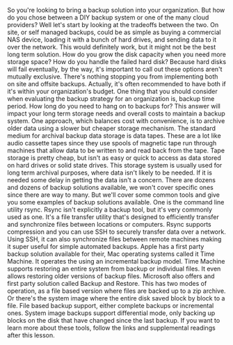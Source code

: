 So you're looking to bring a backup solution into your organization. But how do
you chose between a DIY backup system or one of the many cloud providers? Well
let's start by looking at the tradeoffs between the two. On site, or self
managed backups, could be as simple as buying a commercial NAS device, loading
it with a bunch of hard drives, and sending data to it over the network. This
would definitely work, but it might not be the best long term solution. How do
you grow the disk capacity when you need more storage space? How do you handle
the failed hard disk? Because hard disks will fail eventually, by the way, it's
important to call out these options aren't mutually exclusive. There's nothing
stopping you from implementing both on site and offsite backups. Actually, it's
often recommended to have both if it's within your organization's budget. One
thing that you should consider when evaluating the backup strategy for an
organization is, backup time period. How long do you need to hang on to backups
for? This answer will impact your long term storage needs and overall costs to
maintain a backup system. One approach, which balances cost with convenience, is
to archive older data using a slower but cheaper storage mechanism. The standard
medium for archival backup data storage is data tapes. These are a lot like
audio cassette tapes since they use spools of magnetic tape run through machines
that allow data to be written to and read back from the tape. Tape storage is
pretty cheap, but isn't as easy or quick to access as data stored on hard drives
or solid state drives. This storage system is usually used for long term
archival purposes, where data isn't likely to be needed. If it is needed some
delay in getting the data isn't a concern. There are dozens and dozens of backup
solutions available, we won't cover specific ones since there are way to many.
But we'll cover some common tools and give you some examples of backup solutions
available. One is the command line utility rsync. Rsync isn't explicitly a
backup tool, but it's very commonly used as one. It's a file transfer utility
that's designed to efficiently transfer and synchronize files between locations
or computers. Rsync supports compression and you can use SSH to securely
transfer data over a network. Using SSH, it can also synchronize files between
remote machines making it super useful for simple automated backups. Apple has a
first party backup solution available for their, Mac operating systems called it
Time Machine. It operates the using an incremental backup model. Time Machine
supports restoring an entire system from backup or individual files. It even
allows restoring older versions of backup files. Microsoft also offers and first
party solution called Backup and Restore. This has two modes of operation, as a
file based version where files are backed up to a zip archive. Or there's the
system image where the entire disk saved block by block to a file. File based
backup support, either complete backups or incremental ones. System image
backups support differential mode, only backing up blocks on the disk that have
changed since the last backup. If you want to learn more about these tools,
follow the links and supplemental readings after this lesson.